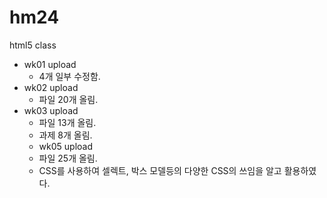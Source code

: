 # hm24
html5 class

- wk01 upload
  - 4개 일부 수정함.
- wk02 upload
  - 파일 20개 올림.
- wk03 upload
  - 파일 13개 올림.
  - 과제 8개 올림.
  - wk05 upload
  - 파일 25개 올림.
  - CSS를 사용하여 셀렉트, 박스 모델등의 다양한 CSS의 쓰임을 알고 활용하였다.
